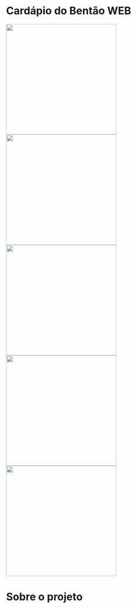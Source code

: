 # Cardápio do Bentão WEB

<img  width="300" src="https://user-images.githubusercontent.com/81270407/204151891-1aee92ef-fe74-4191-8a31-9350ad046046.png"><img  width="300" src="https://user-images.githubusercontent.com/81270407/204151894-de8adbe4-4e78-4e14-8923-8b8fa718010a.png"><img  width="300" src="https://user-images.githubusercontent.com/81270407/204151897-83ebdc0d-a2cb-4886-8533-e24710be01d2.png">
<img  width="300" src="https://user-images.githubusercontent.com/81270407/204151898-3feb8425-6b76-4b79-9369-0084778d4de6.png"><img  width="300" src="https://user-images.githubusercontent.com/81270407/204151899-b6bb1be8-5dff-447f-92aa-5fcf3a622590.png">


# Sobre o projeto
